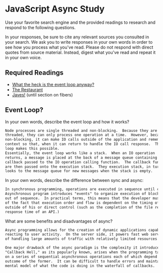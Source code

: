 # JavaScript Async Study

Use your favorite search engine and the provided readings to research and
respond to the following questions.

In your responses, be sure to cite any relevant sources you consulted in your
search. We ask you to write responses in your own words in order to see how you
process what you've read. Please do not respond with direct quotes from source
material. Instead, digest what you've read and repeat it in your own voice.

## Required Readings

-   [What the heck is the event loop anyway?](https://www.youtube.com/watch?v=8aGhZQkoFbQ)
-   [The Restaurant](https://www.codeschool.com/blog/2014/10/30/understanding-node-js/)
-   [Javes!](https://www.discovermeteor.com/blog/understanding-sync-async-javascript-node/) (until section on fibers)

## Event Loop?

In your own words, describe the event loop and how it works?

```md
Node processes are single threaded and non-blocking.  Because they are single
threaded, they can only process one operation at a time.  However, because it is
non-blocking, it can make IO calls outside of the application and remember its
context so that, when it can return to handle the IO call response.  The event
loop makes this possible.
Essentially, the event loop works like a stack.  When an IO operation
returns, a message is placed at the back of a message queue containing the
callback passed to the IO operation calling function.  The callback functions
are then passed onto the execution stack.  They execution stack, in turn,
looks to the message queue for new messages when the stack is empty.
```

In your own words, describe the difference between sync and async:

```md
In synchronous programming, operations are executed in sequence until completion.
Asynchronous program introduces "events" to organize execution of blocks of code
out of sequence.  In practical terms, this means that the developer must be aware
of the fact that execution order and flow is dependent on the timing of operations
outside of his or direct control (such as the completion of the file read or the
response time of an API.)
```

What are some benefits and disadvantages of async?

```md
Async programming allows for the creation of dynamic applications capable of
reacting to user activity.  On the server side, it powers fast web servers capable
of handling large amounts of traffic with relatively limited resources.

One major drawback of the async paradigm is the complexity it introduces.
"Callback Hell," as its popularly known, arises when the programming task relies
on a series of sequential asynchronous operations each of which depend on the
outcome of the former.  It can be difficult to handle errors and maintain a
mental model of what the code is doing in the waterfall of callbacks.
```
